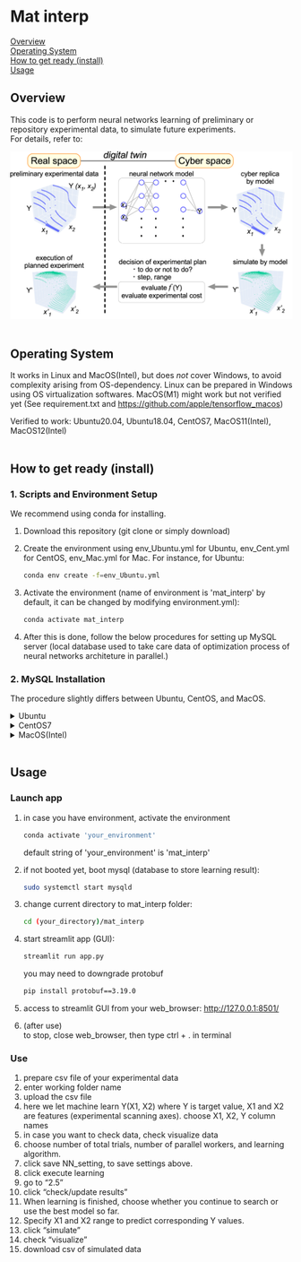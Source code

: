 # Mat interp

[Overview](#overview)  
[Operating System](#operating-system)  
[How to get ready (install)](#how-to-get-ready-install)  
[Usage](#usage)  

## Overview
This code is to perform neural networks learning of preliminary or repository experimental data, to simulate future experiments.  
For details, refer to:

![gif](overview.gif)
<br />
<br />

## Operating System
It works in Linux and MacOS(Intel), but does _not_ cover Windows, to avoid complexity arising from OS-dependency.  Linux can be prepared in Windows using OS virtualization softwares.  MacOS(M1) might work but not verified yet (See requirement.txt and https://github.com/apple/tensorflow_macos)

Verified to work: Ubuntu20.04, Ubuntu18.04, CentOS7, MacOS11(Intel), MacOS12(Intel)
<br />
<br />

## How to get ready (install)

### 1. Scripts and Environment Setup
We recommend using conda for installing.
1. Download this repository (git clone or simply 
download)
2. Create the environment using env_Ubuntu.yml for Ubuntu, env_Cent.yml for CentOS, env_Mac.yml for Mac. For instance, for Ubuntu:
	```bash
	conda env create -f=env_Ubuntu.yml
	```

3. Activate the environment (name of environment is 'mat_interp' by default, it can be changed by modifying environment.yml):
	```bash
	conda activate mat_interp
	```
4. After this is done, follow the below procedures for setting up MySQL server (local database used to take care data of optimization process of neural networks architeture in parallel.)




### 2. MySQL Installation
The procedure slightly differs between Ubuntu, CentOS, and MacOS.


<details><summary>Ubuntu</summary><div>

#### Installation
1. update apt just in case  
	```bash
	sudo apt update
	```
2. check available package
	```bash
	apt-cache policy mysql-server
	```
	v.8.0.x or v.5.7 are recommended.
	...suppose "8.0.22-0ubuntu0.20.04.2" is shown as candidate,
3. simulate installation
	```bash
	apt-get install -s mysql-server=8.0.22-0ubuntu0.20.04.2
	```
	if there is no error, let's install them
4. install
	```bash
	sudo apt-get install mysql-server=8.0.22-0ubuntu0.20.04.2
	```
	mysql-server, mysql-client and other required packages will be installed.
#### Setup
1. set password for root
	```bash
	sudo mysql_secure_installation
	```
	set your password
2. keep answering yes, until the script "mysql_secure_installation" ends
3. login to MySQL  
	```bash
	sudo mysql
	```
4. create a database, called “Mat_interp”
	```bash
	mysql> CREATE DATABASE IF NOT EXISTS Mat_interp;
	```
5. create user, username: mat_user_1, password:mat_user_1_P  
	```bash
	mysql> CREATE USER IF NOT EXISTS mat_user_1@localhost IDENTIFIED BY 'mat_user_1_P';
	```
6. allow user to modify only database named “Mat_interp”
	```bash
	mysql> GRANT ALL PRIVILEGES ON Mat_interp.* TO mat_user_1@localhost;
	```
7. release memory
	```bash
	mysql> FLUSH PRIVILEGES;
	```
8. exit mysql_console
	```bash
	mysql> exit;
	```
9. make a configuration file “.my.cnf” for mysql, where username etc is written _at home directory_.  Here we write password for "mat_user_1" who is allowed to modify only "Mat_interp" database.  From now on, "config.ini" will be referenced from executing "app.py", and you do not need to enter password each time.  You can modify the setting to make things safer.

	- @ your home directory:  
		```bash
		vi .my.cnf
		```
		[client]  
		user = mat_user_1  
		password = mat_user_1_P  

	- @ mat_interp folder:  
	modify "config.ini" if you change username and password

10. confine the accessibility of those files to the current user only
	```bash
	chmod 600 .my.cnf
	chmod 600 config.ini
	```

11. check if mysql is booted  
	```bash
	systemctl status mysqld
	```
	Note: in case of Ubuntu18 & MySQL5.7, "mysql" is used instead of "mysqld"

    - in case it is not started:  
		```bash
		sudo systemctl start mysqld
		```  
    - in case you want to stop mysql:  
		```bash
		sudo systemctl stop mysql  
		```
</div></details>


<details><summary>CentOS7</summary><div> 

#### Installation
1. delete MariaDB, which is installed by default but may compete with MySQL  
	- make sure what MariaDB packages you have  
		```bash
		rpm -qa | grep aria
		```
	- remove MariDB-related things  
		```bash
		% yum remove mariadb-libs
		```
2.  enable access to repository for MySQL
	- download yum-repository, go to 
		http://dev.mysql.com/downloads/repo/yum/
		and choose RPM for “Red Hat Enterprise Linux 7”  
3. install the downloaded RPM  
	```bash
	yum localinstall   mysql80-community-release-el7-3.noarch.rpm
	```
4. install MySQL8.0  
	```bash
	yum install —enablerepo=mysql80-community mysql-community-server
	```

#### Setup
1. make sure the initial password for root  
	```bash
	cat /var/log/mysqld.log | grep password
	```
2. login to MySQL, using the initial password above  
	```bash
	mysql -u root -p
	```
3. change password in mysql_console (after logging in)
	```bash
	mysql> set password for root@localhost=‘new_password’;
	```
4. create a database, called “Mat_interp”
	```bash
	mysql> CREATE DATABASE IF NOT EXISTS Mat_interp;
	```
5. create user, username: mat_user_1, password:mat_user_1_P  
	```bash
	mysql> CREATE USER IF NOT EXISTS mat_user_1@localhost IDENTIFIED BY 'mat_user_1_P';
	```
6. allow user to modify only database named “Mat_interp”
	```bash
	mysql> GRANT ALL PRIVILEGES ON Mat_interp.* TO mat_user_1@localhost;
	```
7. release memory
	```bash
	mysql> FLUSH PRIVILEGES;
	```
8. exit mysql_console
	```bash
	mysql> exit;
	```
9. make a configuration file “.my.cnf” for mysql, where username etc is written at _home directory_.  Here we write password for user1 who is allowed to modify only Mat_interp database.  From now on, config.ini will be referenced from executing app.py, and you do not need to enter password each time.  You can modify the setting to make things safer.

	- @ your home directory:  
		```bash
		vi .my.cnf
		```
		[client]  
		user = mat_user_1  
		password = mat_user_1_P

	- @ Mat_interp folder:  
		modify config.ini if you change username and password

10. confine the accessibility of those files to the current user only
	```bash
	chmod 600 .my.cnf
	chmod 600 Mat_conf
	```

11. check if mysql is booted  
	```bash
	systemctl status mysqld
	```

    - in case it is not started:  
		```bash
		sudo systemctl start mysqld
		```
    - in case you want to stop mysql:  
		```bash
		sudo systemctl stop mysql  
		```
</div></details>



<details><summary>MacOS(Intel)</summary><div>

#### Installation
1. (In case it is not installed) install Homebrew, which helps installation of MySQL
	```bash
	/usr/bin/ruby -e "$(curl -fsSL https://raw.githubusercontent.com/Homebrew/install/master/install)"
	```
2. Install MySQL using Homebrew
	```bash
	brew install mysql@8.0
	```
3. set path for mysql
	```bash
	echo 'export PATH="/usr/local/opt/mysql@8.0/bin:$PATH"' >> ~/.bashrc
	```
	in case you are using other shell, modify ".bashrc" to corresponding one
4. set path for mysql
	```bash
	source ~/.bashrc
	```
	in case you are using other shell, modify ".bashrc" to corresponding one
#### Setup
1. set password for root
	% sudo mysql-secure_installation
	set your password
2. keep answering yes, until the script "mysql-secure_installation" ends
3. change password in mysql_console (after logging in)
	```bash
	mysql> set password for root@localhost=‘new_password’;
	```
4. create a database, called “Mat_interp”
	```bash
	mysql> CREATE DATABASE IF NOT EXISTS Mat_interp;
	```
5. create user, username: mat_user_1, password:mat_user_1_P  
	```bash
	mysql> CREATE USER IF NOT EXISTS mat_user_1@localhost IDENTIFIED BY 'mat_user_1_P';
	```
6. allow user to modify only database named “Mat_interp”
	```bash
	mysql> GRANT ALL PRIVILEGES ON Mat_interp.* TO mat_user_1@localhost;
	```
7. release memory
	```bash
	mysql> FLUSH PRIVILEGES;
	```
8. exit mysql_console
	```bash
	mysql> exit;
	```
9. make a configuration file “.my.cnf” for mysql, where username etc is written at home folder.  Here we write password for user1 who is allowed to modify only Mat_interp database.  From now on, config.ini will be referenced from executing app.py, and you do not need to enter password each time.  You can modify the setting to make things safer.

	- at your home directory:  
		```bash
		vi .my.cnf
		```
		[client]  
		user = mat_user_1  
		password = mat_user_1_P

	- at Mat_interp folder:  
		modify config.ini if you change username and password

10. confine the accessibility of those files to the current user only
	```bash
	chmod 600 .my.cnf
	chmod 600 Mat_conf
	```

11. check if mysql is booted  
	```bash
	systemctl status mysqld
	```

    - in case it is not started:  
		```bash
		sudo systemctl start mysqld
		```
    - in case you want to stop mysql:  
		```bash
		sudo systemctl stop mysql  
		```

</div></details>




<br />


## Usage
### Launch app
  1. in case you have environment, activate the environment
		```bash
		conda activate 'your_environment'
		```
		default string of 'your_environment' is 'mat_interp'
  2. if not booted yet, boot mysql (database to store learning result):
		```bash
		sudo systemctl start mysqld
		```
  3. change current directory to mat_interp folder:
		```bash
		cd (your_directory)/mat_interp
		```
  4. start streamlit app (GUI):
		```bash
		streamlit run app.py
		```
		you may need to downgrade protobuf
		```bash
		pip install protobuf==3.19.0
		```
  5. access to streamlit GUI from your web_browser:
	http://127.0.0.1:8501/

  6. (after use)  
  	to stop, close web_browser, then type ctrl + . in terminal



### Use
  1. prepare csv file of your experimental data
  1. enter working folder name
  1. upload the csv file
  1. here we let machine learn Y(X1, X2)  where Y is target value, X1 and X2 are features (experimental scanning axes).  choose X1, X2, Y column names
  1. in case you want to check data, check visualize data
  2. choose number of total trials, number of parallel workers, and learning algorithm.
  2. click save NN_setting, to save settings above.
  2. click execute learning
  2. go to “2.5”
  2. click “check/update results”
  2.  When learning is finished, choose whether you continue to search or use the best model so far.
  3.  Specify X1 and X2 range to predict corresponding Y values.
  3.  click “simulate”
  3.  check “visualize”
  3.  download csv of simulated data


  




